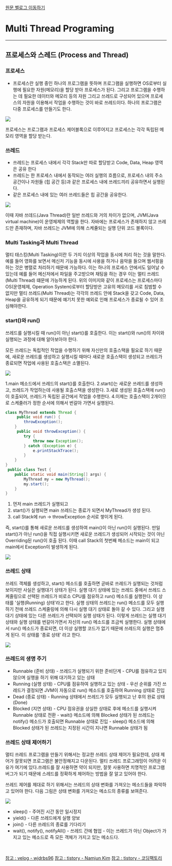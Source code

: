 [원문 벨로그 이동하기](https://velog.io/@youngblue/Multi-Thread%EC%99%80-Thread-safe)

# Multi Thread Programing

---


## 프로세스와 스레드 (Process and Thread)
### 프로세스
- 프로세스란 실행 중인 하나의 프로그램을 뜻하며 프로그램을 실행하면 OS로부터 실행에 필요한 자원(메모리)을 할당 받아 프로세스가 된다. 그리고 프로그램을 수행하는 데 필요한 데이터와 메모리 등의 자원 그리고 쓰레드로 구성되어 있으며 프로세스의 자원을 이용해서 작업을 수행하는 것이 바로 쓰레드이다. 하나의 프로그램은 다중 프로세스를 만들기도 한다.

![](https://images.velog.io/images/youngblue/post/163b80a3-5feb-4481-a7d3-b155308631a8/%E1%84%89%E1%85%B3%E1%84%85%E1%85%A6%E1%84%83%E1%85%B3.png)

프로세스는 프로그램과 프로세스 제어블록으로 이루어지고
프로세스는 각각 독립된 메모리 영역을 할당 받는다.


### 쓰레드
- 쓰레드는 프로세스 내에서 각각 Stack만 따로 할당받고 Code, Data, Heap 영역은 공유 한다
- 쓰레드는 한 프로세스 내에서 동작되는 여러 실행의 흐름으로, 프로세스 내의 주소 공간이나 자원들 (힙 공간 등)과 같은 프로세스 내에 쓰레드끼리 공유하면서 실행된다.
- 같은 프로세스 내에 있는 여러 쓰레드들은 힙 공간을 공유한다.

![](https://images.velog.io/images/youngblue/post/3520868e-7b3b-45cd-b0d4-038a71212a1c/%E1%84%8A%E1%85%B3%E1%84%85%E1%85%A6%E1%84%83%E1%85%B3.png)

이때 자바 쓰데드(Java Thread)란 일반 쓰레드와 거의 차이가 없으며, JVM(Java virtual machine)이 운영체제의 역할을 한다.
자바에는 프로세스가 존재하지 않고 쓰레드만 존재하며, 자바 쓰레드는 JVM에 의해 스케쥴되는 실행 단위 코드 블록이다.

### Multi Tasking과 Multi Thread
멀티 태스킹(Multi Tasking)이란 두 가지 이상의 작업을 동시에 처리 하는 것을 말한다.
예를 들어 영화를 보면서 메신저 기능을 동시에 사용을 하거나 음악을 들으며 웹서핑을 하는 것은 병렬로 처리하기 때문에 가능하다. 이는 하나의 프로세스 안에서도 일어날 수 있는데 예를 들어 메신저에서 파일을 주고받으며 채팅을 하는 경우 이는 멀티 쓰레드(Multi Thread) 떄문에 가능하게 된다. 위의 이미지와 같이 프로세스는 프로세스마다 OS(운영체제, Operation System)로부터 할당받은 고유의 메모리를 서로 침범할 수 없지만 멀티 쓰레드(Multi Thread)는 각각의 쓰레드 안에 Stack을 갖고 Code, Data, Heap을 공유하게 되기 때문에 예기치 못한 예외로 인해 프로세스가 종료될 수 있어 조심해야한다.


### start()와 run()
쓰레드를 실행시킬 때 run()이 아닌 start()를 호출한다. 이는 start()와 run()의 차이와 실행되는 과정에 대해 알아보아야 한다.

모든 쓰레드는 독립적인 작업을 수행하기 위해 자신만의 호출스택을 필요로 하기 때문에, 새로운 쓰레드를 생성하고 실행시킬 때마다 새로운 호출스택이 생성되고 쓰레드가 종료되면 작업에 사용된 호출스택은 소멸된다.

![](https://images.velog.io/images/youngblue/post/1b2d4773-d7a2-4729-90a8-27fb44ef35a1/start.png)

1.main 메소드에서 쓰레드의 start()를 호출한다.
2.start()는 새로운 쓰레드를 생성하고, 쓰레드가 작업하는데 사용될 호출스택을 생성한다.
3.새로 생성된 호출스택에 run()이 호출되어, 쓰레드가 독립된 공간에서 작업을 수행한다.
4.이제는 호출스택이 2개이므로 스케줄러가 정한 순서에 의해서 번갈아 가면서 실행된다.


```java
class MyThread extends Thread {
     public void run() {
        throwException();
    }
     public void throwException() {
        try {
            throw new Exception();
        } catch (Exception e) {
            e.printStackTrace();
        }
    }
}
 public class Test {
    public static void main(String[] args) {
        MyThread my = new MyThread();
        my.start();
    }
}

```

1. 먼저 main 쓰레드가 실행되고
2. start()가 실행되면 main 쓰레드는 종료가 되면서 MyThread가 생성 된다.
3. call Stack에 run -> throwException 순서로 쌓이게 된다.

즉, start()를 통해 새로운 쓰레드를 생성하여 main()이 아닌 run()이 실행된다. 
만일 start()가 아닌 run()을 직접 실행시키면 새로운 쓰레드가 생성되어 시작되는 것이 아닌 Overriding된 run()이 호출 된다. 이때 call Stack의 첫번째 메소드는 main이 되고 main에서 Exception이 발생하게 된다.

![](https://images.velog.io/images/youngblue/post/8a310439-25ae-4d49-aea6-b0ad3da057d4/%E1%84%89%E1%85%B3%E1%84%8F%E1%85%B3%E1%84%85%E1%85%B5%E1%86%AB%E1%84%89%E1%85%A3%E1%86%BA%202021-08-31%20%E1%84%8B%E1%85%A9%E1%84%92%E1%85%AE%202.25.14.png)


### 쓰레드 상태
쓰레드 객체를 생성하고, start() 메소드를 호출하면 곧바로 쓰레드가 실행되는 것처럼 보이지만 사실은 실행대기 상태가 된다.
실행 대기 상태에 있는 쓰레드 중에서 쓰레드 스케줄링으로 선택된 쓰레드가 비로소 CPU를 점유하고 run() 메소드를 실행한다.
이 상태를 '실행(Running) 상태'라고 한다. 실행 상태의 쓰레드는 run() 메소드를 모두 실행하기 전에 쓰레드 스케줄링에 의해 다시 실행 대기 상태로 돌아 갈 수 있다. 그리고 실행 대기 상태에 있는 다른 쓰레드가 선택되어 실행 상태가 된다. 
이렇게 쓰레드는 실행 대기 상태와 실행 상태를 번갈아가면서 자신의 run() 메소드를 조금씩 실행한다. 실행 상태에서 run() 메소드가 종료되면, 더 이상 실행할 코드가 없기 때문에 쓰레드의 실행은 멈추게 된다.
이 상태를 '종료 상태' 라고 한다.

![](https://images.velog.io/images/youngblue/post/97524a7f-80d6-4255-a6df-7d106f7ac80e/1.jpeg)

### 쓰레드의 생명 주기
- Runnable (준비 상태)
		- 쓰레드가 실행되기 위한 준비단계
        - CPU를 점유하고 있지 않으며 실행을 하기 위해 대기하고 있는 상태
- Running (실행 상태)
		- CPU를 점유하여 실행하고 있는 상태
        - 우선 순위를 가진 쓰레드가 결정되면 JVM이 자동으로 run() 메소드를 호출하여 Running 상태로 진입
- Dead (종료 상태)
		- Running 상태에서 쓰레드가 모두 실행되고 난 후의 완료 상태 (Done)
- Blocked (지연 상태)
		- CPU 점유권을 상실한 상태로 후에 메소드를 실행시켜 Runnable 상태로 전환
        - wait() 메소드에 의해 Blocked 상태가 된 쓰레드는 notify() 메소드가 호출되면 Runnable 상태로 진입
        - sleep() 메소드에 의해 Blocked 상태가 된 쓰레드는 지정된 시간이 지나면 Runnable 상태가 됨


### 쓰레드 상태 제어하기
멀티 쓰레드 프로그램을 만들기 위해서는 정교한 쓰레드 상태 제어가 필요한데, 상태 제어가 잘못되면 프로그램은 불안정해지고 다운된다. 멀티 쓰레드 프로그래밍이 어려운 이유가 여기에 있다.쓰레드를 잘 사용하면 약이 되지만, 잘못 사용하면 치명적인 프로그램 버그가 되기 때문에 스레드를 정확하게 제어하는 방법을 잘 알고 있어야 한다.

쓰레드 제어를 제대로 하기 위해서는 쓰레드의 상태 변화를 가져오는 메소드들을 파악하고 있어야 한다. 다음 그림은 상태 변화를 가져오는 메소드의 종류를 보여준다.

![](https://images.velog.io/images/youngblue/post/caefd4ee-05b4-4837-ba1e-5ab11d248eb4/2.jpeg)


- sleep() - 주어진 시간 동안 일시정지
- yield() - 다른 쓰레드에게 실행 양보
- join() - 다른 쓰레드의 종료를 기다리기
- wait(), notify(), notifyAll() - 쓰레드 간에 협업
		-	이는 쓰레드가 아닌 Object가 가지고 있는 메소드로 즉 모든 객체가 가지고 있는 메소드다.





<br/>

[참고 : velog - wjdrbs96](https://devlog-wjdrbs96.tistory.com/145)
[참고 : tistory - Namjun Kim](https://ict-nroo.tistory.com/41)
[참고 : tistory - 코딩팩토리](https://coding-factory.tistory.com/279)